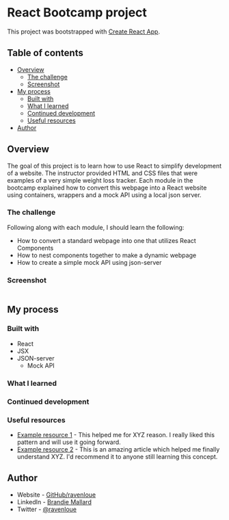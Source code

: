 # React Bootcamp project

This project was bootstrapped with [Create React App](https://github.com/facebook/create-react-app).

## Table of contents

- [Overview](#overview)
  - [The challenge](#the-challenge)
  - [Screenshot](#screenshot)
- [My process](#my-process)
  - [Built with](#built-with)
  - [What I learned](#what-i-learned)
  - [Continued development](#continued-development)
  - [Useful resources](#useful-resources)
- [Author](#author)


## Overview

The goal of this project is to learn how to use React to simplify development of a website. The instructor provided HTML and CSS files that were examples of a very simple weight loss tracker. Each module in the bootcamp explained how to convert this webpage into a React website using containers, wrappers and a mock API using a local json server.

### The challenge

Following along with each module, I should learn the following:
- How to convert a standard webpage into one that utilizes React Components
- How to nest components together to make a dynamic webpage
- How to create a simple mock API using json-server


### Screenshot

![]()


## My process

### Built with

- React
- JSX
- JSON-server
  - Mock API

### What I learned



### Continued development



### Useful resources

- [Example resource 1](https://www.example.com) - This helped me for XYZ reason. I really liked this pattern and will use it going forward.
- [Example resource 2](https://www.example.com) - This is an amazing article which helped me finally understand XYZ. I'd recommend it to anyone still learning this concept.


## Author

- Website - [GitHub/ravenloue](https://github.com/ravenloue)
- LinkedIn - [Brandie Mallard](https://www.linkedin.com/in/brandie-mallard-0554aa219/)
- Twitter - [@ravenloue](https://www.twitter.com/ravenloue)
